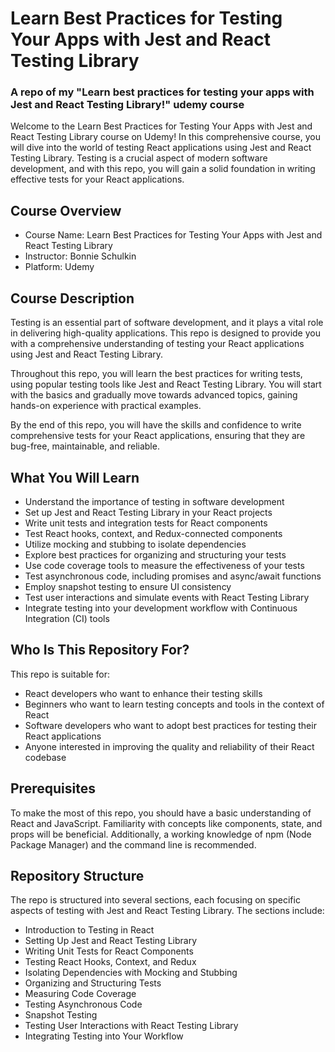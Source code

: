 # Learn Best Practices for Testing Your Apps with Jest and React Testing Library

### A repo of my "Learn best practices for testing your apps with Jest and React Testing Library!" udemy course

Welcome to the Learn Best Practices for Testing Your Apps with Jest and React Testing Library course on Udemy! In this comprehensive course, you will dive into the world of testing React applications using Jest and React Testing Library. Testing is a crucial aspect of modern software development, and with this repo, you will gain a solid foundation in writing effective tests for your React applications.

## Course Overview
- Course Name: Learn Best Practices for Testing Your Apps with Jest and React Testing Library
- Instructor: Bonnie Schulkin
- Platform: Udemy

## Course Description
Testing is an essential part of software development, and it plays a vital role in delivering high-quality applications. This repo is designed to provide you with a comprehensive understanding of testing your React applications using Jest and React Testing Library.

Throughout this repo, you will learn the best practices for writing tests, using popular testing tools like Jest and React Testing Library. You will start with the basics and gradually move towards advanced topics, gaining hands-on experience with practical examples.

By the end of this repo, you will have the skills and confidence to write comprehensive tests for your React applications, ensuring that they are bug-free, maintainable, and reliable.

## What You Will Learn
- Understand the importance of testing in software development
- Set up Jest and React Testing Library in your React projects
- Write unit tests and integration tests for React components
- Test React hooks, context, and Redux-connected components
- Utilize mocking and stubbing to isolate dependencies
- Explore best practices for organizing and structuring your tests
- Use code coverage tools to measure the effectiveness of your tests
- Test asynchronous code, including promises and async/await functions
- Employ snapshot testing to ensure UI consistency
- Test user interactions and simulate events with React Testing Library
- Integrate testing into your development workflow with Continuous Integration (CI) tools

## Who Is This Repository For?
This repo is suitable for:

- React developers who want to enhance their testing skills
- Beginners who want to learn testing concepts and tools in the context of React
- Software developers who want to adopt best practices for testing their React applications
- Anyone interested in improving the quality and reliability of their React codebase

## Prerequisites
To make the most of this repo, you should have a basic understanding of React and JavaScript. Familiarity with concepts like components, state, and props will be beneficial. Additionally, a working knowledge of npm (Node Package Manager) and the command line is recommended.

## Repository Structure
The repo is structured into several sections, each focusing on specific aspects of testing with Jest and React Testing Library. The sections include:

- Introduction to Testing in React
- Setting Up Jest and React Testing Library
- Writing Unit Tests for React Components
- Testing React Hooks, Context, and Redux
- Isolating Dependencies with Mocking and Stubbing
- Organizing and Structuring Tests
- Measuring Code Coverage
- Testing Asynchronous Code
- Snapshot Testing
- Testing User Interactions with React Testing Library
- Integrating Testing into Your Workflow